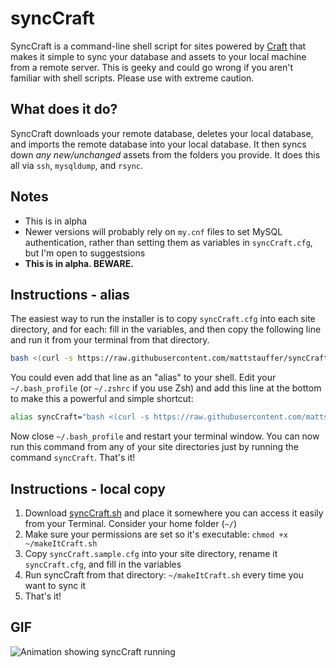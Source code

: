 syncCraft
=========

SyncCraft is a command-line shell script for sites powered by [Craft](http://buildwithcraft.com/) that makes it simple to sync your database and assets to your local machine from a remote server. This is geeky and could go wrong if you aren't familiar with shell scripts. Please use with extreme caution.

## What does it do?

SyncCraft downloads your remote database, deletes your local database, and imports the remote database into your local database. It then syncs down *any new/unchanged* assets from the folders you provide. It does this all via `ssh`, `mysqldump`, and `rsync`.

## Notes

 - This is in alpha
 - Newer versions will probably rely on `my.cnf` files to set MySQL authentication, rather than setting them as variables in `syncCraft.cfg`, but I'm open to suggestsions
 - **This is in alpha. BEWARE.**

## Instructions - alias

The easiest way to run the installer is to copy `syncCraft.cfg` into each site directory, and for each: fill in the variables, and then copy the following line and run it from your terminal from that directory.

```bash
bash <(curl -s https://raw.githubusercontent.com/mattstauffer/syncCraft/master/syncCraft.sh)
```

You could even add that line as an "alias" to your shell. Edit your `~/.bash_profile` (or `~/.zshrc` if you use Zsh) and add this line at the bottom to make this a powerful and simple shortcut:

```bash
alias syncCraft="bash <(curl -s https://raw.githubusercontent.com/mattstauffer/syncCraft/master/syncCraft.sh)"
```

Now close `~/.bash_profile` and restart your terminal window. You can now run this command from any of your site directories just by running the command `syncCraft`. That's it!

## Instructions - local copy

1. Download [syncCraft.sh][1] and place it somewhere you can access it easily from your Terminal. Consider your home folder (`~/`)
2. Make sure your permissions are set so it's executable: `chmod +x ~/makeItCraft.sh`
3. Copy `syncCraft.sample.cfg` into your site directory, rename it `syncCraft.cfg`, and fill in the variables
4. Run syncCraft from that directory: `~/makeItCraft.sh` every time you want to sync it
5. That's it!


## GIF

![Animation showing syncCraft running](https://raw.githubusercontent.com/mattstauffer/syncCraft/master/syncCraft.gif)

[1]: https://raw.githubusercontent.com/mattstauffer/syncCraft/master/syncCraft.sh
